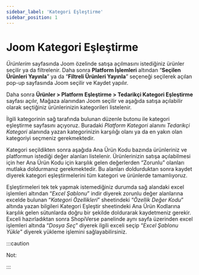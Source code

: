 ```yaml
---
sidebar_label: 'Kategori Eşleştirme'
sidebar_position: 1
---
```



# Joom Kategori Eşleştirme 

*Ürünlerim* sayfasında Joom özelinde satışa açılmasını istediğiniz ürünler seçilir ya da filtrelenir. Daha sonra **Platform İşlemleri** altından “**Seçilen Ürünleri Yayınla**” ya da “**Filtreli Ürünleri Yayınla**” seçeneği seçilerek açılan pop-up sayfasında Joom seçilir ve Kaydet yapılır. 

Daha sonra **Ürünler > Platform Eşleştirme > Tedarikçi Kategori Eşleştirme** sayfası açılır, Mağaza alanından Joom seçilir ve aşağıda satışa açılabilir olarak seçtiğiniz ürünlerinizin kategorileri listelenir. 

İlgili kategorinin sağ tarafında bulunan düzenle butonu ile kategori eşleştirme sayfasını açıyoruz. Buradaki *Platform Kategori* alanını *Tedarikçi Kategori* alanında yazan kategorinizin karşılığı olanı ya da en yakın olan kategoriyi seçmeniz gerekmektedir.  

Kategori seçildikten sonra aşağıda Ana Ürün Kodu bazında ürünleriniz ve platformun istediği değer alanları listelenir. Ürünlerinizin satışa açılabilmesi için her Ana Ürün Kodu için karşılık gelen değerlerden “Zorunlu” olanları mutlaka doldurmanız gerekmektedir. Bu alanları doldurduktan sonra kaydet diyerek kategori eşleştirmelerini tüm kategori ve ürünlerde tamamlıyoruz. 

Eşleştirmeleri tek tek yapmak istemediğiniz durumda sağ alandaki excel işlemleri altından “*Excel Şablonu*” indir diyerek zorunlu değer alanlarına excelde bulunan “*Kategori Özellikleri*” sheetindeki “*Özellik Değer Kodu*” altında yazan bilgileri Kategori Eşleştir sheetindeki Ana Ürün Kodlarına karşılık gelen sütunlarda doğru bir şekilde doldurarak kaydetmeniz gerekir. Exceli hazırladıktan sonra ShopiVerse panelinde aynı sayfa üzerinden excel işlemleri altında “*Dosya Seç*” diyerek ilgili exceli seçip “*Excel Şablonu Yükle*” diyerek yükleme işlemini sağlayabilirsiniz. 

:::caution

Not: 


:::
